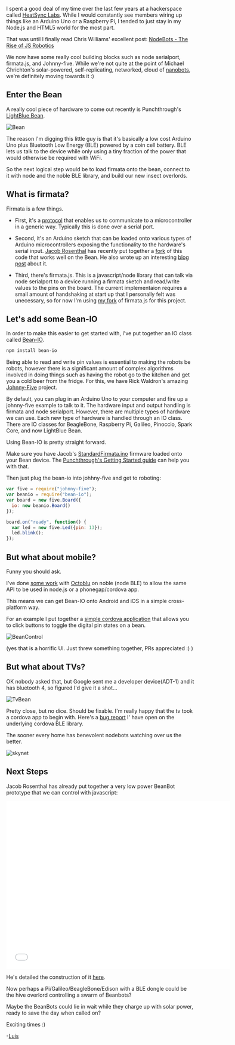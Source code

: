 I spent a good deal of my time over the last few years at a hackerspace called [HeatSync Labs](http://heatsynclabs.org). While I would constantly see members wiring up things like an Arduino Uno or a Raspberry Pi, I tended to just stay in my Node.js and HTML5 world for the most part.

That was until I finally read Chris Williams' excellent post: [NodeBots - The Rise of JS Robotics](hhttp://www.voodootikigod.com/nodebots-the-rise-of-js-robotics/) 

We now have some really cool building blocks such as node serialport, firmata.js, and Johnny-five.  While we're not quite at the point of Michael Chrichton's solar-powered, self-replicating, networked, cloud of [nanobots](http://en.wikipedia.org/wiki/Prey_(novel)), we're definitely moving towards it :)


## Enter the Bean

A really cool piece of hardware to come out recently is Punchthrough's [LightBlue Bean](http://punchthrough.com/bean/).

![Bean](images/bean.png)

The reason I'm digging this little guy is that it's basically a low cost Arduino Uno plus Bluetooth Low Energy (BLE) powered by a coin cell battery.  BLE lets us talk to the device while only using a tiny fraction of the power that would otherwise be required with WiFi.

So the next logical step would be to load firmata onto the bean, connect to it with node and the noble BLE library, and build our new insect overlords.


## What is firmata?

Firmata is a few things.

* First, it's a [protocol](http://www.firmata.org/wiki/Main_Page) that enables us to communicate to a microcontroller in a generic way.  Typically this is done over a serial port.

* Second, it's an Arduino sketch that can be loaded onto various types of Arduino microcontrollers exposing the functionality to the hardware's serial input.  [Jacob Rosenthal](http://twitter.com/jacobrosenthal) has recently put together a [fork](https://github.com/jacobrosenthal/arduino/blob/bean/examples/StandardFirmata/StandardFirmata.ino) of this code that works well on the Bean. He also wrote up an interesting [blog post](http://citizengadget.com/post/96226562047/firmata-on-lightblue-bean) about it.

* Third, there's firmata.js.  This is a javascript/node library that can talk via node serialport to a device running a firmata sketch and read/write values to the pins on the board.  The current implementaion requires a small amount of handshaking at start up that I personally felt was unecessary, so for now I'm using [my fork]() of firmata.js for this project. 


## Let's add some Bean-IO

In order to make this easier to get started with, I've put together an IO class called [Bean-IO](https://github.com/monteslu/bean-io).

```bash
npm install bean-io
```

Being able to read and write pin values is essential to making the robots be robots, however there is a significant amount of complex algorithms involved in doing things such as having the robot go to the kitchen and get you a cold beer from the fridge.  For this, we have Rick Waldron's amazing [Johnny-Five](https://github.com/rwaldron/johnny-five) project.

By default, you can plug in an Arduino Uno to your computer and fire up a johnny-five example to talk to it.  The hardware input and output handling is firmata and node serialport.  However, there are multiple types of hardware we can use.  Each new type of hardware is handled through an IO class.  There are IO classes for BeagleBone, Raspberry Pi, Galileo, Pinoccio, Spark Core, and now LightBlue Bean.

Using Bean-IO is pretty straight forward.

Make sure you have Jacob's
[StandardFirmata.ino](https://github.com/jacobrosenthal/arduino/blob/bean/examples/StandardFirmata/StandardFirmata.ino) firmware loaded onto your
Bean device. The [Punchthrough's Getting Started guide](http://punchthrough.com/bean/getting-started/) can help you with that.

Then just plug the bean-io into johhny-five and get to roboting:

```javascript
var five = require("johnny-five");
var beanio = require("bean-io");
var board = new five.Board({
  io: new beanio.Board()
});

board.on("ready", function() {
  var led = new five.Led({pin: 13});
  led.blink();
});
```

## But what about mobile?

Funny you should ask.

I've done [some work](https://github.com/octoblu/noble) with [Octoblu](http://octoblu.com) on noble (node BLE) to allow the same API to be used in node.js or a phonegap/cordova app.

This means we can get Bean-IO onto Android and iOS in a simple cross-platform way.

For an example I put together a [simple cordova application](https://github.com/monteslu/beancontrol) that allows you to click buttons to toggle the digital pin states on a bean.

![BeanControl](images/beancontrol.png)

(yes that is a horrific UI. Just threw something together, PRs appreciated :) )

## But what about TVs?

OK nobody asked that, but Google sent me a developer device(ADT-1) and it has bluetooth 4, so figured I'd give it a shot...

![TvBean](images/beantv.jpg)

Pretty close, but no dice.  Should be fixable.  I'm really happy that the tv took a cordova app to begin with.  Here's a [bug report]() I' have open on the underlying cordova BLE library.

The sooner every home has benevolent nodebots watching over us the better.

![skynet](images/skynet.png)


## Next Steps

Jacob Rosenthal has already put together a very low power BeanBot prototype that we can control with javascript:

<p><iframe width="600" height="450" src="//www.youtube.com/embed/i1pIDjbR6YY?rel=0" frameborder="0" allowfullscreen></iframe></p>

He's detailed the construction of it [here](http://citizengadget.com/post/97178122972/lightblue-beanbot).

Now perhaps a Pi/Galileo/BeagleBone/Edison with a BLE dongle could be the hive overlord controlling a swarm of Beanbots?

Maybe the BeanBots could lie in wait while they charge up with solar power, ready to save the day when called on?

Exciting times :)

-[Luis](https://twitter.com/monteslu)
